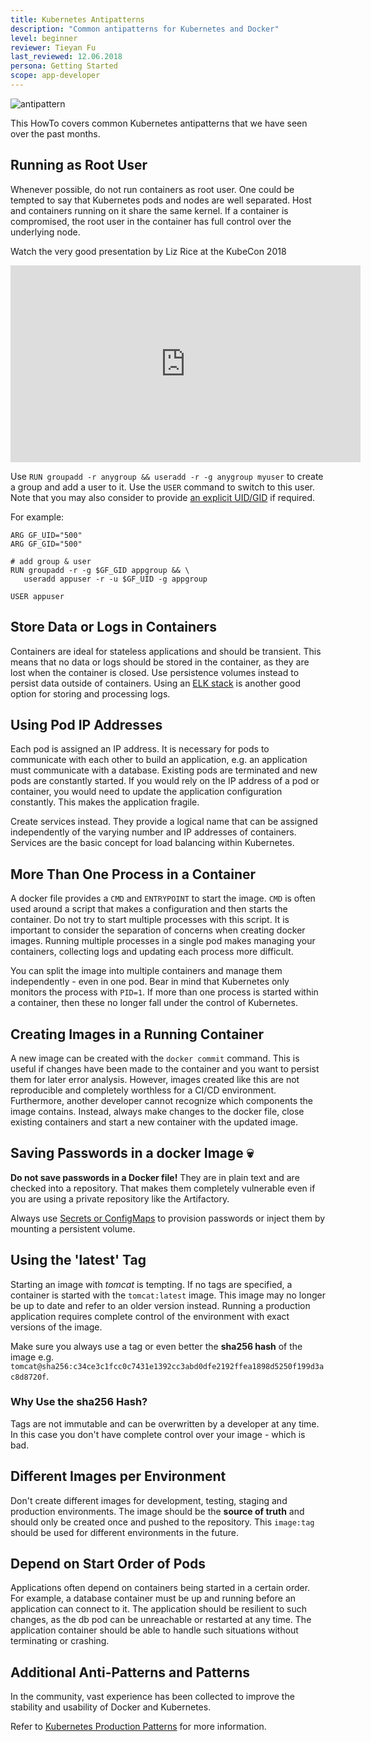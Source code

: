 ```yaml
---
title: Kubernetes Antipatterns
description: "Common antipatterns for Kubernetes and Docker"
level: beginner
reviewer: Tieyan Fu
last_reviewed: 12.06.2018
persona: Getting Started
scope: app-developer
---
```


![antipattern](./images/howto-antipattern.png)

This HowTo covers common Kubernetes antipatterns that we have seen over the past months.


## Running as Root User
Whenever possible, do not run containers as root user. One could be tempted to say that Kubernetes pods and nodes are well separated. Host and containers running on it share the same kernel. If a container is compromised, the root user in the container has full control over the 
underlying node.

Watch the very good presentation by Liz Rice at the KubeCon 2018
<iframe width="560" height="315" src="https://www.youtube.com/embed/ltrV-Qmh3oY" frameborder="0" allow="autoplay; encrypted-media" allowfullscreen></iframe>

Use `RUN groupadd -r anygroup && useradd -r -g anygroup myuser` to create a group and add a user to it. Use the `USER` command to switch to this user.  Note that you may also consider to provide [an explicit UID/GID](https://docs.docker.com/develop/develop-images/dockerfile_best-practices/#user) if required. 

For example:

```
ARG GF_UID="500"
ARG GF_GID="500"

# add group & user
RUN groupadd -r -g $GF_GID appgroup && \
   useradd appuser -r -u $GF_UID -g appgroup

USER appuser

```

## Store Data or Logs in Containers
Containers are ideal for stateless applications and should be transient. This means that no data or logs should be stored in the 
container, as they are lost when the container is closed. Use persistence volumes instead to persist data outside
of containers. Using an [ELK stack](https://www.elastic.co/de/what-is/elk-stack) is another good option for storing and processing logs.

## Using Pod IP Addresses
Each pod is assigned an IP address. It is necessary for pods to communicate with each other to build an application, e.g. an application 
must communicate with a database. Existing pods are terminated and new pods are constantly started. If you would rely on the IP address of a pod or container, you would need to update the application configuration constantly. This makes the application fragile. 

Create services instead. They provide a logical name that can be assigned independently of the varying number and IP addresses of containers. Services are the basic concept for load balancing within Kubernetes.

## More Than One Process in a Container
A docker file provides a `CMD` and `ENTRYPOINT` to start the image. `CMD` is often used around a script that makes a configuration and then 
starts the container. Do not try to start multiple processes with this script. It is important to consider the separation of concerns when creating docker images. Running multiple processes in a single pod makes managing your containers, collecting logs and updating each process more difficult. 

You can split the image into multiple containers and manage them independently - even in one pod. Bear in mind that Kubernetes only monitors the process with `PID=1`. If more than one process is started within a container, then these no longer fall under the control of Kubernetes.

## Creating Images in a Running Container
A new image can be created with the `docker commit` command. This is useful if changes have been made to the container and you want to persist them for later error analysis. However, images created like this are not reproducible and completely worthless for a CI/CD environment. Furthermore, another developer cannot recognize which components the image contains. Instead, always make changes to the docker file, close existing containers and start a new container with the updated image.

## Saving Passwords in a docker Image  💀
**Do not save passwords in a Docker file!** They are in plain text and are checked into a repository. That makes them completely vulnerable even if you are using a private repository like the Artifactory.

Always use [Secrets or ConfigMaps](https://kubernetes.io/docs/tasks/inject-data-application/distribute-credentials-secure) to provision passwords or inject them by mounting a persistent volume.

## Using the 'latest' Tag
Starting an image with *tomcat* is tempting. If no tags are specified, a container is started with the `tomcat:latest` image.  This image may no longer be up to date and refer to an older version instead. Running a production application requires complete control of the environment with exact versions of the image. 

Make sure you always use a tag or even better the **sha256 hash** of the image e.g. `tomcat@sha256:c34ce3c1fcc0c7431e1392cc3abd0dfe2192ffea1898d5250f199d3ac8d8720f`. 

### Why Use the sha256 Hash? 
Tags are not immutable and can be overwritten by a developer at any time. In this case you don't have complete control over your image - which is bad.

## Different Images per Environment
Don't create different images for development, testing, staging and production environments. The image should be the **source of truth** and should only be created once and pushed to the repository. This `image:tag` should be used for different environments in the future. 

## Depend on Start Order of Pods
Applications often depend on containers being started in a certain order. For example, a database container must be up and running before an application can connect to it. The application should be resilient to such changes, as the db pod can be unreachable or restarted at any time. The application container should be able to handle such situations without terminating or crashing. 

## Additional Anti-Patterns and Patterns
In the community, vast experience has been collected to improve the stability and usability of Docker and Kubernetes.

Refer to [Kubernetes Production Patterns](https://github.com/gravitational/workshop/blob/master/k8sprod.md) for more information.